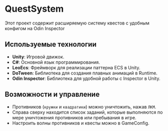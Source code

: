# QuestSystem

Этот проект содержит расширяемую систему квестов с удобным конфигом на Odin Inspector

## Используемые технологии
- **Unity**: Игровой движок.
- **C#**: Основной язык программирования.
- **LeoEcs**: Фреймворк для реализации паттерна ECS в Unity.
- **DoTween**: Библиотека для создания плавных анимаций в Runtime.
- **Odin Inspector**: Библиотека для удобной работы с Inspector в Unity.

## Возможности и управление
- Противников (`кружки` и `квадратики`) можно уничтожить, нажав `ЛКМ`.
- Справа сверху находится список заданий, которые выполняются по мере уничтожения противников или пребывания в игре.
- Настроить волны противников и квесты можно в GameConfig.
